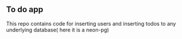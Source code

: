 ## To do app

This repo contains code for inserting users and inserting todos to any underlying database( here it is a neon-pg)